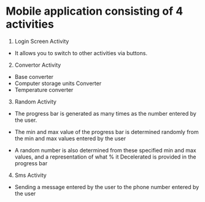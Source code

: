 # Mobile application consisting of 4 activities

1) Login Screen Activity
- It allows you to switch to other activities via buttons.

2) Convertor Activity
- Base converter
- Computer storage units Converter
- Temperature converter

3) Random Activity

- The progress bar is generated as many times as the number entered by the user.
  
- The min and max value of the progress bar is determined randomly from the min and max values entered by the user
  
- A random number is also determined from these specified min and max values, and a representation of what % it Decelerated is provided in the progress bar

4) Sms Activity

- Sending a message entered by the user to the phone number entered by the user

